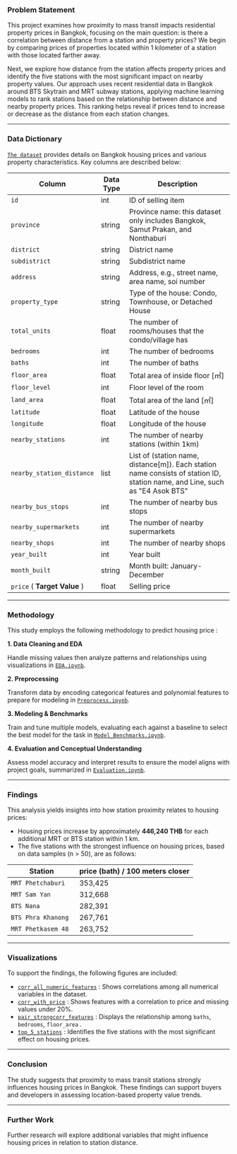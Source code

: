 ### Problem Statement

This project examines how proximity to mass transit impacts residential property prices in Bangkok, focusing on the main question: is there a correlation between distance from a station and property prices? We begin by comparing prices of properties located within 1 kilometer of a station with those located farther away.

Next, we explore how distance from the station affects property prices and identify the five stations with the most significant impact on nearby property values. Our approach uses recent residential data in Bangkok around BTS Skytrain and MRT subway stations, applying machine learning models to rank stations based on the relationship between distance and nearby property prices. This ranking helps reveal if prices tend to increase or decrease as the distance from each station changes.


---

### Data Dictionary

[`The dataset`](../Dataset/train.json) provides details on Bangkok housing prices and various property characteristics. Key columns are described below:

| Column                | Data Type    | Description                                                                                             |
|-----------------------|--------------|-----------------------------------------------------------------------------------------------------|
| `id`                    | int       | ID of selling item                                                                                      |
| `province`              | string    | Province name: this dataset only includes Bangkok, Samut Prakan, and Nonthaburi                         |
| `district`              | string    | District name                                                                                           |
| `subdistrict`           | string    | Subdistrict name                                                                                        |
| `address`               | string    | Address, e.g., street name, area name, soi number                                                       |
| `property_type`         | string    | Type of the house: Condo, Townhouse, or Detached House                                                  |
| `total_units`           | float     | The number of rooms/houses that the condo/village has                                                   |
| `bedrooms`              | int       | The number of bedrooms                                                                                  |
| `baths`                 | int       | The number of baths                                                                                     |
| `floor_area`            | float     | Total area of inside floor [㎡]                                                                          |
| `floor_level`           | int       | Floor level of the room                                                                                 |
| `land_area`             | float     | Total area of the land [㎡]                                                                             |
| `latitude`              | float     | Latitude of the house                                                                                   |
| `longitude`             | float     | Longitude of the house                                                                                  |
| `nearby_stations`       | int       | The number of nearby stations (within 1km)                                                              |
| `nearby_station_distance` | list   | List of (station name, distance[m]). Each station name consists of station ID, station name, and Line, such as "E4 Asok BTS" |
| `nearby_bus_stops`      | int       | The number of nearby bus stops                                                                          |
| `nearby_supermarkets`   | int       | The number of nearby supermarkets                                                                       |
| `nearby_shops`          | int       | The number of nearby shops                                                                              |
| `year_built`           | int       | Year built                                                                                              |
| `month_built`           | string    | Month built: January-December                                                                           |
| `price` ( **Target Value** )                 | float     | Selling price                                                                            |



---

### Methodology

This study employs the following methodology to predict housing price :

**1. Data Cleaning and EDA** 

Handle missing values then analyze patterns and relationships using visualizations in [`EDA.ipynb`](./Code/Cleaning_Data.ipynb).

**2. Preprocessing** 

Transform data by encoding categorical features and polynomial features to prepare for modeling in [`Preprocess.ipynb`](./Code/Preprocess.ipynb).

**3. Modeling & Benchmarks** 

Train and tune multiple models, evaluating each against a baseline to select the best model for the task in [`Model_Benchmarks.ipynb`](./Code/Model_Benchmarks.ipynb).

**4. Evaluation and Conceptual Understanding** 

Assess model accuracy and interpret results to ensure the model aligns with project goals, summarized in [`Evaluation.ipynb`](./Code/Best_Model.ipynb).

---

### Findings 



This analysis yields insights into how station proximity relates to housing prices:
- Housing prices increase by approximately **446,240 THB** for each additional MRT or BTS station within 1 km.
- The five stations with the strongest influence on housing prices, based on data samples (n > 50), are as follows:

| Station                | price (bath) / 100 meters closer  
|-----------------------|-----------|
| `MRT Phetchaburi	`                  |      353,425       |
| `MRT Sam Yan`              | 312,668    |
| `BTS Nana`              | 282,391    |
| `BTS Phra Khanong`           | 267,761    |
| `MRT Phetkasem 48`               | 263,752    |

---

### Visualizations
To support the findings, the following figures are included:

* [`corr_all_numeric_features`](../Figures/corr_all_numeric_features.png) : Shows correlations among all numerical variables in the dataset.
* [`corr_with_price`](../Figures/corr_with_price.png) : Shows features with a correlation to price and missing values under 20%.
* [`pair_strongcorr_features`](../Figures/pair_strongcorr_features.png) : Displays the relationship among `baths`, `bedrooms`, `floor_area` .
* [`top_5_stations`](../Figures/top_5_stations.png) : Identifies the five stations with the most significant effect on housing prices.


---

### Conclusion
 The study suggests that proximity to mass transit stations strongly influences housing prices in Bangkok. These findings can support buyers and developers in assessing location-based property value trends.





---

### Further Work

Further research will explore additional variables that might influence housing prices in relation to station distance.
